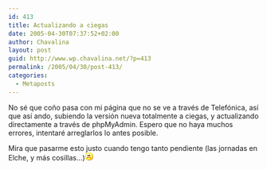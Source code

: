 ```yaml
---
id: 413
title: Actualizando a ciegas
date: 2005-04-30T07:37:52+02:00
author: Chavalina
layout: post
guid: http://www.wp.chavalina.net/?p=413
permalink: /2005/04/30/post-413/
categories:
  - Metaposts
---
```

No sé que co&ntilde;o pasa con mi página que no se ve a través de Telefónica, así que así ando, subiendo la versión nueva totalmente a ciegas, y actualizando directamente a través de phpMyAdmin. Espero que no haya muchos errores, intentaré arreglarlos lo antes posible.

Mira que pasarme esto justo cuando tengo tanto pendiente (las jornadas en Elche, y más cosillas…)![emo](/imagenes/emoticonos/triste.gif)